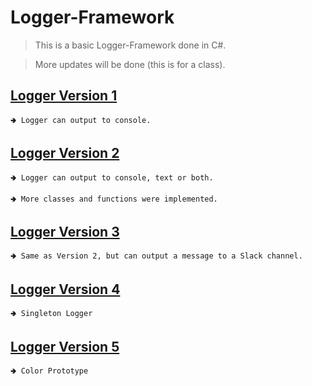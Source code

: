 # Logger-Framework

> This is a basic Logger-Framework done in C#.

> More updates will be done (this is for a class).

## [Logger Version 1](https://github.com/aya-nashawati/Logger-Framework/tree/master/LF_Version1) 

	🢂 Logger can output to console.

## [Logger Version 2](https://github.com/aya-nashawati/Logger-Framework/tree/master/LF_Version2) 

	🢂 Logger can output to console, text or both.
	
	🢂 More classes and functions were implemented.

## [Logger Version 3](https://github.com/aya-nashawati/Logger-Framework/tree/master/LF_Version3) 

	🢂 Same as Version 2, but can output a message to a Slack channel.

## [Logger Version 4](https://github.com/aya-nashawati/Logger-Framework/tree/master/LF_Version4) 

	🢂 Singleton Logger

## [Logger Version 5](https://github.com/aya-nashawati/Logger-Framework/tree/master/LF_Version5) 

	🢂 Color Prototype
